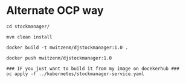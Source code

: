 Alternate OCP way
=================

```
cd stockmanager/

mvn clean install

docker build -t mwitzenm/djstockmanager:1.0 .

docker push mwitzenm/djstockmanager:1.0

### IF you just want to build it from my image on docekerhub ###
oc apply -f ../kubernetes/stockmanager-service.yaml
```
